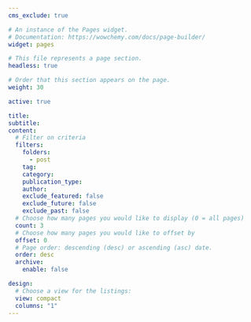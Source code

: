 ```yaml
---
cms_exclude: true

# An instance of the Pages widget.
# Documentation: https://wowchemy.com/docs/page-builder/
widget: pages

# This file represents a page section.
headless: true

# Order that this section appears on the page.
weight: 30

active: true

title:
subtitle:
content:
  # Filter on criteria
  filters:
    folders:
      - post
    tag:
    category:
    publication_type:
    author:
    exclude_featured: false
    exclude_future: false
    exclude_past: false
  # Choose how many pages you would like to display (0 = all pages)
  count: 3
  # Choose how many pages you would like to offset by
  offset: 0
  # Page order: descending (desc) or ascending (asc) date.
  order: desc
  archive:
    enable: false

design:
  # Choose a view for the listings:
  view: compact
  columns: "1"
---
```

